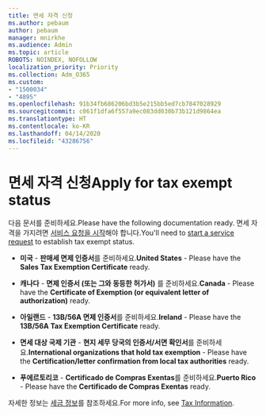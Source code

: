 ```yaml
---
title: 면세 자격 신청
ms.author: pebaum
author: pebaum
manager: mnirkhe
ms.audience: Admin
ms.topic: article
ROBOTS: NOINDEX, NOFOLLOW
localization_priority: Priority
ms.collection: Adm_O365
ms.custom:
- "1500034"
- "4895"
ms.openlocfilehash: 91b34fb686206bd3b5e215bb5ed7cb7847028929
ms.sourcegitcommit: c061f1dfa6f557a9ec083dd030b73b121d9864ea
ms.translationtype: HT
ms.contentlocale: ko-KR
ms.lasthandoff: 04/14/2020
ms.locfileid: "43286756"
---
```

# <a name="apply-for-tax-exempt-status"></a><span data-ttu-id="db23a-102">면세 자격 신청</span><span class="sxs-lookup"><span data-stu-id="db23a-102">Apply for tax exempt status</span></span>

<span data-ttu-id="db23a-103">다음 문서를 준비하세요.</span><span class="sxs-lookup"><span data-stu-id="db23a-103">Please have the following documentation ready.</span></span> <span data-ttu-id="db23a-104">면세 자격을 가지려면 [서비스 요청을 시작](https://docs.microsoft.com/office365/admin/contact-support-for-business-products)해야 합니다.</span><span class="sxs-lookup"><span data-stu-id="db23a-104">You'll need to [start a service request](https://docs.microsoft.com/office365/admin/contact-support-for-business-products) to establish tax exempt status.</span></span>

- <span data-ttu-id="db23a-105">**미국** - **판매세 면제 인증서**를 준비하세요.</span><span class="sxs-lookup"><span data-stu-id="db23a-105">**United States** - Please have the **Sales Tax Exemption Certificate** ready.</span></span>

- <span data-ttu-id="db23a-106">**캐나다** - **면제 인증서 (또는 그와 동등한 허가서)** 를 준비하세요.</span><span class="sxs-lookup"><span data-stu-id="db23a-106">**Canada** - Please have the **Certificate of Exemption (or equivalent letter of authorization)** ready.</span></span>

- <span data-ttu-id="db23a-107">**아일랜드** - **13B/56A 면제 인증서**를 준비하세요.</span><span class="sxs-lookup"><span data-stu-id="db23a-107">**Ireland** - Please have the **13B/56A Tax Exemption Certificate** ready.</span></span>

- <span data-ttu-id="db23a-108">**면세 대상 국제 기관** - **현지 세무 당국의 인증서/서면 확인서**를 준비하세요.</span><span class="sxs-lookup"><span data-stu-id="db23a-108">**International organizations that hold tax exemption** - Please have the **Certification/letter confirmation from local tax authorities** ready.</span></span>

- <span data-ttu-id="db23a-109">**푸에르토리코** - **Certificado de Compras Exentas**를 준비하세요.</span><span class="sxs-lookup"><span data-stu-id="db23a-109">**Puerto Rico** - Please have the **Certificado de Compras Exentas** ready.</span></span>

<span data-ttu-id="db23a-110">자세한 정보는 [세금 정보](https://docs.microsoft.com/microsoft-365/commerce/billing-and-payments/tax-information?view=o365-worldwide)를 참조하세요.</span><span class="sxs-lookup"><span data-stu-id="db23a-110">For more info, see [Tax Information](https://docs.microsoft.com/microsoft-365/commerce/billing-and-payments/tax-information?view=o365-worldwide).</span></span>
